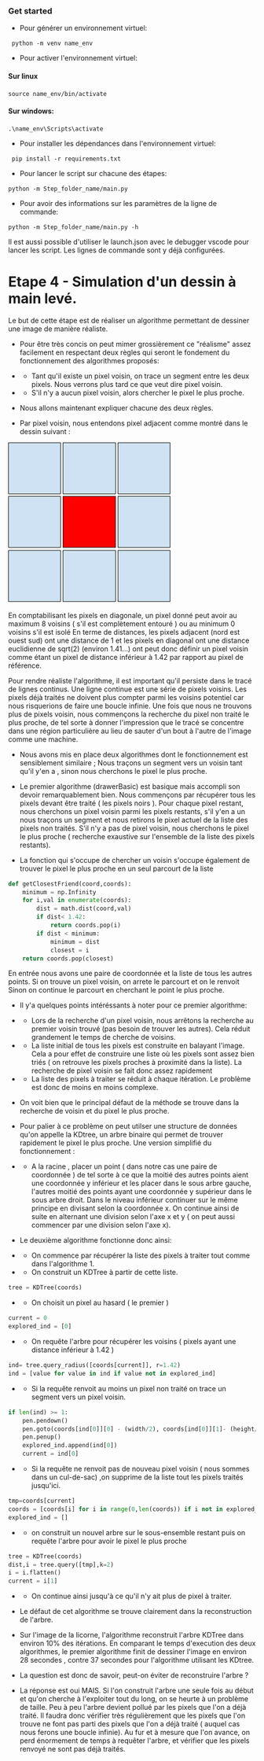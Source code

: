 ### Get started
- Pour générer un environnement virtuel:
```
 python -m venv name_env
```
- Pour activer l'environnement virtuel:
#### Sur linux
```
source name_env/bin/activate
```
#### Sur windows:
```
.\name_env\Scripts\activate
```
- Pour installer les dépendances dans l'environnement virtuel:
```
 pip install -r requirements.txt
```
- Pour lancer le script sur chacune des étapes:
```
python -m Step_folder_name/main.py
```
- Pour avoir des informations sur les paramètres de la ligne de commande:
```
python -m Step_folder_name/main.py -h
```
Il est aussi possible d'utiliser le launch.json avec le debugger vscode pour lancer les script. Les lignes de commande sont y déjà configurées.

# Etape 4 - Simulation d'un dessin à main levé.

Le but de cette étape est de réaliser un algorithme permettant de dessiner une image de manière réaliste.

- Pour être très concis on peut mimer grossièrement ce "réalisme" assez facilement en respectant deux règles qui seront le fondement du fonctionnement des algorithmes proposés:
- - Tant qu'il existe un pixel voisin, on trace un segment entre les deux pixels. Nous verrons plus tard ce que veut dire pixel voisin.
- - S'il n'y a aucun pixel voisin, alors chercher le pixel le plus proche.

- Nous allons maintenant expliquer chacune des deux règles.
- Par pixel voisin, nous entendons pixel adjacent comme montré dans le dessin suivant :

![Alt text](pixelvoisin.png?raw=true "Pixel et ses voisins")

En comptabilisant les pixels en diagonale, un pixel donné peut avoir au maximum 8 voisins ( s'il est complètement entouré ) ou au minimum 0 voisins s'il est isolé
En terme de distances, les pixels adjacent (nord est ouest sud) ont une distance de 1 et les pixels en diagonal ont une distance euclidienne de sqrt(2) (environ 1.41...) ont peut donc définir un pixel voisin comme étant un pixel de distance inférieur à 1.42 par rapport au pixel de référence.

Pour rendre réaliste l'algorithme, il est important qu'il persiste dans le tracé de lignes continus. Une ligne continue est une série de pixels voisins.
Les pixels déjà traités ne doivent plus compter parmi les voisins potentiel car nous risquerions de faire une boucle infinie.
Une fois que nous ne trouvons plus de pixels voisin, nous commençons la recherche du pixel non traité le plus proche, de tel sorte à donner l'impression que le tracé se concentre dans une région particulière au lieu de sauter d'un bout à l'autre de l'image comme une machine.

- Nous avons mis en place deux algorithmes dont le fonctionnement est sensiblement similaire ; Nous traçons un segment vers un voisin tant qu'il y'en a , sinon nous cherchons le pixel le plus proche.

- Le premier algorithme (drawerBasic) est basique mais accompli son devoir remarquablement bien. Nous commençons par récupérer tous les pixels devant être traité ( les pixels noirs ). Pour chaque pixel restant, nous cherchons un pixel voisin parmi les pixels restants, s'il y'en a un nous traçons un segment et nous retirons le pixel actuel de la liste des pixels non traités. S'il n'y a pas de pixel voisin, nous cherchons le pixel le plus proche ( recherche exaustive sur l'ensemble de la liste des pixels restants).

- La fonction qui s'occupe de chercher un voisin s'occupe également de trouver le pixel le plus proche en un seul parcourt de la liste
```python
def getClosestFriend(coord,coords):
    minimum = np.Infinity
    for i,val in enumerate(coords):
        dist = math.dist(coord,val)
        if dist< 1.42:
            return coords.pop(i)
        if dist < minimum:
            minimum = dist
            closest = i
    return coords.pop(closest)
```
En entrée nous avons une paire de coordonnée et la liste de tous les autres points.
Si on trouve un pixel voisin, on arrete le parcourt et on le renvoit
Sinon on continue le parcourt en cherchant le point le plus proche.

- Il y'a quelques points intéréssants à noter pour ce premier algorithme: 
- - Lors de la recherche d'un pixel voisin, nous arrêtons la recherche au premier voisin trouvé (pas besoin de trouver les autres). Cela réduit grandement le temps de cherche de voisins.
- - La liste initial de tous les pixels est construite en balayant l'image. Cela a pour effet de construire une liste où les pixels sont assez bien triés ( on retrouve les pixels proches à proximité dans la liste). La recherche de pixel voisin se fait donc assez rapidement
- - La liste des pixels à traiter se réduit à chaque itération. Le problème est donc de moins en moins complexe.


- On voit bien que le principal défaut de la méthode se trouve dans la recherche de voisin et du pixel le plus proche.

- Pour palier à ce problème on peut utilser une structure de données qu'on appelle la KDtree, un arbre binaire qui permet de trouver rapidement le pixel le plus proche. Une version simplifié du fonctionnement : 
- - A la racine , placer un point ( dans notre cas une paire de coordonnée ) de tel sorte à ce que la moitié des autres points aient une coordonnée y inférieur et les placer dans le sous arbre gauche, l'autres moitié des points ayant une coordonnée y supérieur dans le sous arbre droit.
Dans le niveau inférieur continuer sur le même principe en divisant selon la coordonnée x. On continue ainsi de suite en alternant une division selon l'axe x et y ( on peut aussi commencer par une division selon l'axe x).

- Le deuxième algorithme fonctionne donc ainsi:
- - On commence par récupérer la liste des pixels à traiter tout comme dans l'algorithme 1.
- - On construit un KDTree à partir de cette liste.
```python
tree = KDTree(coords) 
```
- - On choisit un pixel au hasard ( le premier )
```python
current = 0
explored_ind = [0]
```
- - On requête l'arbre pour récupérer les voisins ( pixels ayant une distance inférieur à 1.42 )
```python
ind= tree.query_radius([coords[current]], r=1.42)
ind = [value for value in ind if value not in explored_ind]
```
- - Si la requête renvoit au moins un pixel non traité on trace un segment vers un pixel voisin.
```python
if len(ind) >= 1:
    pen.pendown()
    pen.goto(coords[ind[0]][0] - (width/2), coords[ind[0]][1]- (height/2))
    pen.penup()
    explored_ind.append(ind[0])
    current = ind[0]
```
- - Si la requête ne renvoit pas de nouveau pixel voisin ( nous sommes dans un cul-de-sac) ,on supprime de la liste tout les pixels traités jusqu'ici.
```python
tmp=coords[current]
coords = [coords[i] for i in range(0,len(coords)) if i not in explored_ind]
explored_ind = []
```
- -  on construit un nouvel arbre sur le sous-ensemble restant puis on requête l'arbre pour avoir le pixel le plus proche
```python
tree = KDTree(coords)
dist,i = tree.query([tmp],k=2)
i = i.flatten()
current = i[1]
```

- - On continue ainsi jusqu'à ce qu'il n'y ait plus de pixel à traiter.


- Le défaut de cet algorithme se trouve clairement dans la reconstruction de l'arbre.
- Sur l'image de la licorne, l'algorithme reconstruit l'arbre KDTree dans environ 10% des itérations. En comparant le temps d'execution des deux algorithmes, le premier algorithme finit de dessiner l'image en environ 28 secondes , contre 37 secondes pour l'algorithme utilisant les KDtree.
- La question est donc de savoir, peut-on éviter de reconstruire l'arbre ?
- La réponse est oui MAIS. Si l'on construit l'arbre une seule fois au début et qu'on cherche à l'exploiter tout du long, on se heurte à un problème de taille. Peu à peu l'arbre devient pollué par les pixels que l'on a déjà traité. Il faudra donc vérifier très régulièrement que les pixels que l'on trouve ne font pas parti des pixels que l'on a déjà traité ( auquel cas nous ferons une boucle infinie). Au fur et à mesure que l'on avance, on perd énormement de temps à requêter l'arbre, et vérifier que les pixels renvoyé ne sont pas déjà traités.

















